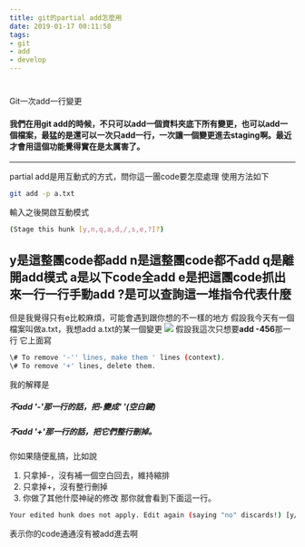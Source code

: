```yaml
---
title: git的partial add怎麼用
date: 2019-01-17 00:11:58
tags:
- git
- add
- develop
---
```

#
Git一次add一行變更
#### 我們在用git add的時候，不只可以add一個資料夾底下所有變更，也可以add一個檔案，最猛的是還可以一次只add一行，一次讓一個變更進去staging啊。最近才會用這個功能覺得實在是太厲害了。
---
partial add是用互動式的方式，問你這一團code要怎麼處理
使用方法如下
```sh
git add -p a.txt
```
輸入之後開啟互動模式
```sh
(Stage this hunk [y,n,q,a,d,/,s,e,?]?)
```
y是這整團code都add
n是這整團code都不add
q是離開add模式
a是以下code全add
**e是把這團code抓出來一行一行手動add**
?是可以查詢這一堆指令代表什麼
---
但是我覺得只有e比較麻煩，可能會遇到跟你想的不一樣的地方
假設我今天有一個檔案叫做a.txt，我想add a.txt的某一個變更
![](assets/Git一次add一行變更/git_partial_add_manual.PNG)
假設我這次只想要**add -456**那一行
它上面寫
```sh
\# To remove '-'' lines, make them ' lines (context).
\# To remove '+' lines, delete them.
```
我的解釋是
##### 不add '-'那一行的話，把-變成' '(空白鍵)
##### 不add '+'那一行的話，把它們整行刪掉。
你如果隨便亂搞，比如說
1. 只拿掉-，沒有補一個空白回去，維持縮排
2. 只拿掉+，沒有整行刪掉
3. 你做了其他什麼神祕的修改
那你就會看到下面這一行。
```sh
Your edited hunk does not apply. Edit again (saying "no" discards!) [y/n]?
```
表示你的code通通沒有被add進去啊